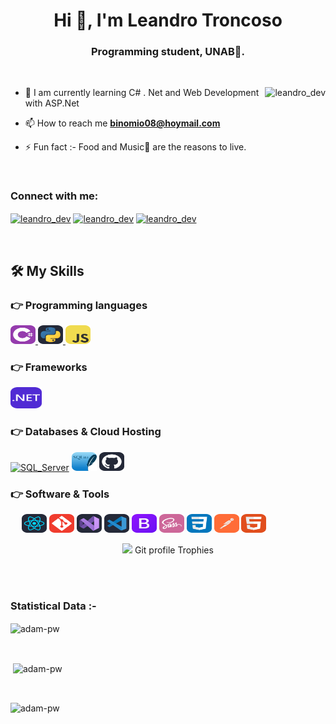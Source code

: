<h1 align="center">Hi 👋, I'm Leandro Troncoso</h1>
<h3 align="center">Programming student, UNAB🌟.</h3>

<br>

<p><img align="right" src="https://github.com/Adam-pw/Adam-pw/blob/main/animation_500_kxa883sd.gif" alt="leandro_dev" /></p>


- 🌱 I am currently learning C# . Net and Web Development with ASP.Net

- 📫 How to reach me **binomio08@hoymail.com**

- ⚡ Fun fact :- Food and Music🎵 are the reasons to live.

<br>

<h3 align="left">Connect with me:</h3>
<p align="left">
  <a href="www.linkedin.com/in/leandro-troncoso-dev" target="blank"><img align="center"
      src="https://raw.githubusercontent.com/rahuldkjain/github-profile-readme-generator/master/src/images/icons/Social/linked-in-alt.svg"
      alt="leandro_dev" height="30" width="40" /></a>
  <a href="https://www.facebook.com/leandro.troncoso.1694/" target="blank"><img align="center"
      src="https://raw.githubusercontent.com/rahuldkjain/github-profile-readme-generator/master/src/images/icons/Social/facebook.svg"
      alt="leandro_dev" height="30" width="40" /></a>
  <a href="https://www.instagram.com/leandro.javier/" target="blank"><img align="center"
      src="https://raw.githubusercontent.com/rahuldkjain/github-profile-readme-generator/master/src/images/icons/Social/instagram.svg"
      alt="leandro_dev" height="30" width="40" /></a>
</p>

<br>

## 🛠️ My Skills

### 👉 Programming languages

<p align="left"> 
  

  <a href="https://learn.microsoft.com/es-es/dotnet/csharp/">
    <img alt="C#" src="https://github.com/tandpfun/skill-icons/blob/main/icons/CS.svg"height="30" width="40"/>
  </a>
<a href="https://python.org/">
    <img alt="PY" src="https://github.com/tandpfun/skill-icons/blob/main/icons/Python-Dark.svg" height="30" width="40"/>
  </a>
<a href="https://developer.mozilla.org/es/docs/Web/JavaScript">
    <img alt="JS" src="https://github.com/tandpfun/skill-icons/blob/main/icons/JavaScript.svg" alt="JS" height="30" width="40"/>
  </a>


</p>

### 👉 Frameworks
<p align="left"> 
  <a href="https://learn.microsoft.com/es-es/dotnet/" target="_blank"> 
     <img alt=".Net" src="https://github.com/tandpfun/skill-icons/blob/main/icons/DotNet.svg" height="34" width="50">
   </a>
</p>

### 👉 Databases & Cloud Hosting
<p align="left">
    <a href="https://learn.microsoft.com/es-es/sql/?view=sql-server-ver16"><img alt="SQL_Server" src="https://ipappg.edu.pe/blog/wp-content/uploads/2022/05/mssqlserver.png" height="30" width="40" Color=white></a>
    <a href="https://www.sqlite.org/"><img alt="SQLite" src ="https://github.com/tandpfun/skill-icons/blob/main/icons/SQLite.svg" height="30" width="40"/></a>
    <a href="https://www.github.com"><img alt="GitHub Pages" src="https://github.com/tandpfun/skill-icons/blob/main/icons/Github-Dark.svg" height="30" width="40"></a>
 </p>

 ### 👉 Software & Tools
 
<p>
  &emsp;
    <a href="#"><img alt="React" src="https://github.com/tandpfun/skill-icons/blob/main/icons/React-Dark.svg" height="30" width="40"></a>
    <a href="#"><img alt="Git" src="https://github.com/tandpfun/skill-icons/blob/main/icons/Git.svg" height="30" width="40"></a>
    <a href="#"><img alt="Visual Studio" src="https://github.com/tandpfun/skill-icons/blob/main/icons/VisualStudio-Dark.svg" height="30" width="40"></a>
    <a href="#"><img alt="Visual Studio Code" src="https://github.com/tandpfun/skill-icons/blob/main/icons/VSCode-Dark.svg" height="30" width="40"></a>
    <a href="#"><img alt="Bootstrap" src="https://github.com/tandpfun/skill-icons/blob/main/icons/Bootstrap.svg" height="30" width="40"></a>
    <a href="#"><img alt="Sass" src="https://github.com/tandpfun/skill-icons/blob/main/icons/Sass.svg" height="30" width="40"></a>
    <a href="#"><img alt="Css" src="https://github.com/tandpfun/skill-icons/blob/main/icons/CSS.svg" height="30" width="40"></a>
    <a href="#"><img alt="Postman" src="https://github.com/tandpfun/skill-icons/blob/main/icons/Postman.svg" height="30" width="40"></a>
    <a href="#"><img alt="Html" src="https://github.com/tandpfun/skill-icons/blob/main/icons/HTML.svg" height="30" width="40"></a>
    
</p>
<p align="center"><img src="https://media.giphy.com/media/QaMcXSekUWx7aogAUr/giphy.gif" width="30" />&nbsp;Git profile Trophies</p><br>

<br>

<h3>Statistical Data :-</h3>
<p><img align="center"
    src="https://github-readme-stats.vercel.app/api/top-langs?username=adam-pw&show_icons=true&locale=en&bg_color=0d1117&text_color=ffffff&layout=compact"
    alt="adam-pw" 
    bg_color=#808080/></p>

<br>

<p>&nbsp;<img align="center" src="https://github-readme-stats.vercel.app/api?username=adam-pw&show_icons=true&locale=en&bg_color=0d1117&text_color=ffffff&repo=convoychat"
    alt="adam-pw" /></p>

<br>

<p><img align="center" src="https://github-readme-streak-stats.herokuapp.com/?user=Adam-pw&theme=dark&background=0d1117&date_format=M%20j%5B%2C%20Y%5D" alt="adam-pw" /></p>
      
<p align="left"> <a href="https://twitter.com/" target="blank"><img
      src="https://img.shields.io/twitter/follow/?logo=twitter&style=for-the-badge" alt="" /></a> </p>
